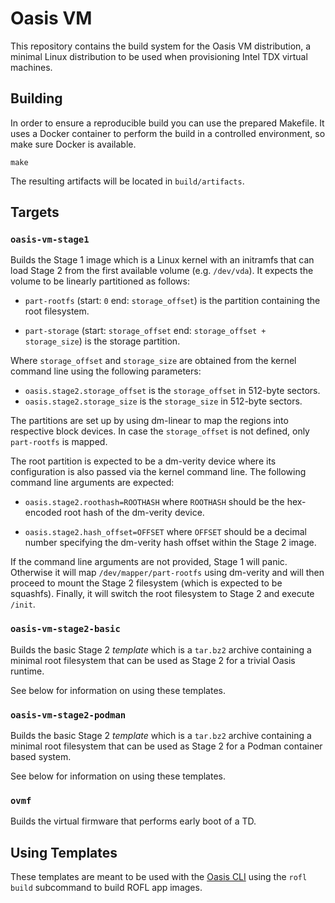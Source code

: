 # Oasis VM

This repository contains the build system for the Oasis VM distribution, a
minimal Linux distribution to be used when provisioning Intel TDX virtual
machines.

## Building

In order to ensure a reproducible build you can use the prepared Makefile. It
uses a Docker container to perform the build in a controlled environment, so
make sure Docker is available.

```
make
```

The resulting artifacts will be located in `build/artifacts`.

## Targets

### `oasis-vm-stage1`

Builds the Stage 1 image which is a Linux kernel with an initramfs that can
load Stage 2 from the first available volume (e.g. `/dev/vda`). It expects the
volume to be linearly partitioned as follows:


* `part-rootfs` (start: `0` end: `storage_offset`) is the partition containing
  the root filesystem.

* `part-storage` (start: `storage_offset` end: `storage_offset + storage_size`)
  is the storage partition.

Where `storage_offset` and `storage_size` are obtained from the kernel command
line using the following parameters:

* `oasis.stage2.storage_offset` is the `storage_offset` in 512-byte sectors.
* `oasis.stage2.storage_size` is the `storage_size` in 512-byte sectors.

The partitions are set up by using dm-linear to map the regions into respective
block devices. In case the `storage_offset` is not defined, only `part-rootfs`
is mapped.

The root partition is expected to be a dm-verity device where its configuration
is also passed via the kernel command line. The following command line arguments
are expected:

* `oasis.stage2.roothash=ROOTHASH` where `ROOTHASH` should be the hex-encoded
  root hash of the dm-verity device.

* `oasis.stage2.hash_offset=OFFSET` where `OFFSET` should be a decimal number
  specifying the dm-verity hash offset within the Stage 2 image.

If the command line arguments are not provided, Stage 1 will panic. Otherwise
it will map `/dev/mapper/part-rootfs` using dm-verity and will then proceed to
mount the Stage 2 filesystem (which is expected to be squashfs). Finally, it
will switch the root filesystem to Stage 2 and execute `/init`.

### `oasis-vm-stage2-basic`

Builds the basic Stage 2 _template_ which is a `tar.bz2` archive containing a
minimal root filesystem that can be used as Stage 2 for a trivial Oasis runtime.

See below for information on using these templates.

### `oasis-vm-stage2-podman`

Builds the basic Stage 2 _template_ which is a `tar.bz2` archive containing a
minimal root filesystem that can be used as Stage 2 for a Podman container
based system.

See below for information on using these templates.

### `ovmf`

Builds the virtual firmware that performs early boot of a TD.

## Using Templates

These templates are meant to be used with the [Oasis CLI] using the `rofl build`
subcommand to build ROFL app images.

[Oasis CLI]: https://github.com/oasisprotocol/cli
